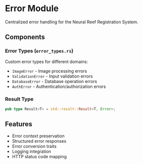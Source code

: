 # Error Module

Centralized error handling for the Neural Reef Registration System.

## Components

### Error Types (`error_types.rs`)
Custom error types for different domains:
- `ImageError` - Image processing errors
- `ValidationError` - Input validation errors
- `DatabaseError` - Database operation errors
- `AuthError` - Authentication/authorization errors

### Result Type
```rust
pub type Result<T> = std::result::Result<T, Error>;
```

## Features
- Error context preservation
- Structured error responses
- Error conversion traits
- Logging integration
- HTTP status code mapping 